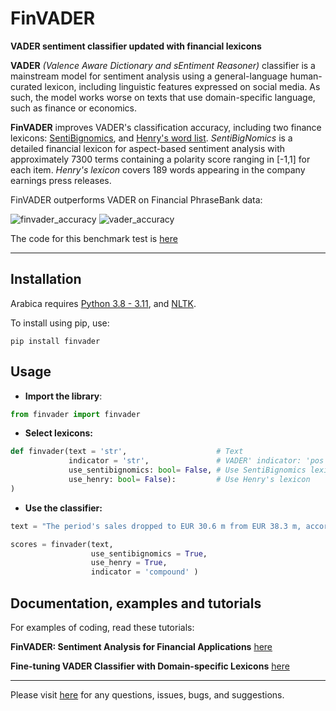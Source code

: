 
# FinVADER
**VADER sentiment classifier updated with financial lexicons**


**VADER** *(Valence Aware Dictionary and sEntiment Reasoner)* classifier is a mainstream model for sentiment analysis using a 
general-language human-curated lexicon, including linguistic features expressed on social media. As such, the model works
worse on texts that use domain-specific language, such as finance or economics.

**FinVADER** improves VADER's classification accuracy, including two finance lexicons: [SentiBignomics](https://github.com/consose/SentiBigNomics),
and [Henry's word list](https://journals.sagepub.com/doi/10.1177/0021943608319388). *SentiBigNomics* is a detailed financial lexicon for aspect-based sentiment analysis with 
approximately 7300 terms containing a polarity score ranging in [-1,1] for each item. *Henry's lexicon* covers 189 words 
appearing in the company earnings press releases. 

FinVADER outperforms VADER on Financial PhraseBank data: 

![finvader_accuracy](https://github.com/PetrKorab/FinVADER/assets/62357254/6f464bb2-1d9c-4cb7-ba63-f535c6a1fda6)
![vader_accuracy](https://github.com/PetrKorab/FinVADER/assets/62357254/6bc4080b-ce1a-499f-9dbd-de8cf8f1ecdc)

The code for this benchmark test is [here](https://github.com/PetrKorab/FinVADER/blob/main/finvader_benchmark.ipynb)

**** 


## Installation

Arabica requires [Python 3.8 - 3.11](https://www.python.org/downloads/), and [NLTK](http://www.nltk.org). 

To install using pip, use:

`pip install finvader`


## Usage

* **Import the library**:


``` python
from finvader import finvader
```

* **Select lexicons:**


``` python
def finvader(text = 'str',                    # Text
             indicator = 'str',               # VADER' indicator: 'pos'/'neg'/'neu'/'compound' 
             use_sentibignomics: bool= False, # Use SentiBignomics lexicon
             use_henry: bool= False):         # Use Henry's lexicon
) 
```

* **Use the classifier:**

``` python
text = "The period's sales dropped to EUR 30.6 m from EUR 38.3 m, according to the interim report, released today."

scores = finvader(text, 
                  use_sentibignomics = True, 
                  use_henry = True, 
                  indicator = 'compound' )
```

## Documentation, examples and tutorials

For examples of coding, read these  tutorials:

**FinVADER: Sentiment Analysis for Financial Applications** [here]([https://medium.com/mlearning-ai/fine-tuning-vader-classifier-with-domain-specific-lexicons-1b23f6882f2](https://medium.com/python-in-plain-english/finvader-sentiment-analysis-for-financial-applications-6ab3c08840b4))

**Fine-tuning VADER Classifier with Domain-specific Lexicons** [here](https://medium.com/mlearning-ai/fine-tuning-vader-classifier-with-domain-specific-lexicons-1b23f6882f2)


**** 

Please visit [here](https://github.com/PetrKorab/finvader/issues) for any questions, issues, bugs, and suggestions.
